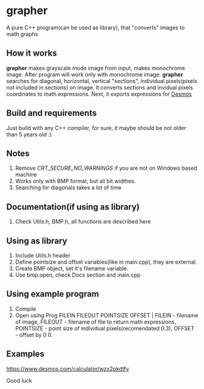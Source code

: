# grapher
A pure C++ program(can be used as library), that "converts" images to math graphs

## How it works
**grapher** makes grayscale mode image from input, makes monochrome image. After program will work only with monochrome image. **grapher** searches for diagonal, horizontal, vertical "sections", individual pixels(pixels not included in sections) on image. It converts sections and invidual pixels coordinates to math expressions. Next, it exports expressions for [Desmos](https://desmos.com/calculator)

## Build and requirements
Just build with any C++ compiler, for sure, it maybe should be not older than 5 years old :)

## Notes
1. Remove _CRT_SECURE_NO_WARNINGS_ if you are not on Windows based machine
2. Works only with BMP format, but all bit widthes.
3. Searching for diagonals takes a lot of time

## Documentation(if using as library)
1. Check Utils.h, BMP.h, all functions are described here

## Using as library
1. Include Utils.h header
2. Define pointsize and offset variables(like in main.cpp), they are external.
3. Create BMP object, set it's filename variable.
4. Use bmp.open, check Docs section and main.cpp

## Using example program
1. Compile
2. Open using Prog FILEIN FILEOUT POINTSIZE OFFSET | 
FILEIN - filename of image, FILEOUT - filename of file to return math expressions, POINTSIZE - point size of individual pixels(recomendated 0.3), OFFSET - offset by 0 0.

## Examples
https://www.desmos.com/calculator/wzx2pkdtfy

Good luck

